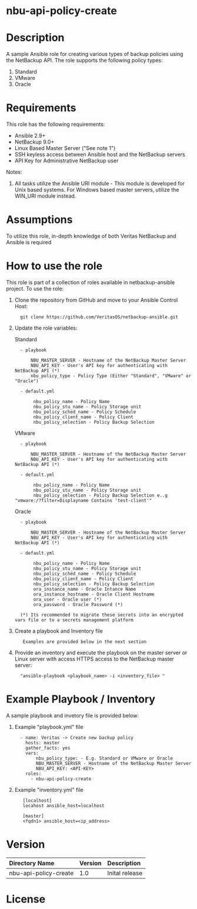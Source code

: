 nbu-api-policy-create
=====================

# Description

A sample Ansible role for creating various types of backup policies using the NetBackup API. The role supports the following policy types:

  1. Standard
  2. VMware
  3. Oracle

# Requirements

This role has the following requirements:

  - Ansible 2.9+
  - NetBackup 9.0+
  - Linux Based Master Server ("See note 1")
  - SSH keyless access between Ansible host and the NetBackup servers
  - API Key for Administrative NetBackup user

Notes:

  1. All tasks utilize the Ansible URI module - This module is developed for Unix based systems. For Windows based master servers, utilize the WIN_URI module instead. 

# Assumptions

To utilize this role, in-depth knowledge of both Veritas NetBackup and Ansible is required

# How to use the role

This role is part of a collection of roles available in netbackup-ansible project. To use the role:

  1. Clone the repository from GitHub and move to your Ansible Control Host:

           git clone https://github.com/VeritasOS/netbackup-ansible.git

  2. Update the role variables:
      
      Standard

           - playbook
               
               NBU_MASTER_SERVER - Hostname of the NetBackup Master Server
               NBU_API_KEY - User's API key for authenticating with NetBackup API (*)
               nbu_policy_type - Policy Type (Either "Standard", "VMware" or "Oracle")

           - default.yml

                nbu_policy_name - Policy Name
                nbu_policy_stu_name - Policy Storage unit
                nbu_policy_sched_name - Policy Schedule
                nbu_policy_client_name - Policy Client
                nbu_policy_selection - Policy Backup Selection

      VMware

           - playbook
               
               NBU_MASTER_SERVER - Hostname of the NetBackup Master Server
               NBU_API_KEY - User's API key for authenticating with NetBackup API (*)

           - default.yml

                nbu_policy_name - Policy Name
                nbu_policy_stu_name - Policy Storage unit
                nbu_policy_selection - Policy Backup Selection e..g "vmware:/?filter=Displayname Contains 'test-client'"

      Oracle

           - playbook
               
               NBU_MASTER_SERVER - Hostname of the NetBackup Master Server
               NBU_API_KEY - User's API key for authenticating with NetBackup API (*)

           - default.yml

                nbu_policy_name - Policy Name
                nbu_policy_stu_name - Policy Storage unit
                nbu_policy_sched_name - Policy Schedule
                nbu_policy_client_name - Policy Client
                nbu_policy_selection - Policy Backup Selection
                ora_instance_name - Oracle Intance Name
                ora_instance_hostname - Oracle Client Hostname
                ora_user - Oracle user (*)
                ora_password - Oracle Password (*)

           (*) Its recommended to migrate these secrets into an encrypted vars file or to a secrets management platform

  3. Create a playbook and Inventory file

            Examples are provided below in the next section

  4. Provide an inventory and execute the playbook on the master server or Linux server with access HTTPS access to the NetBackup master server:

           "ansible-playbook <playbook_name> -i <inventory_file> "

# Example Playbook / Inventory

A sample playbook and invetory file is provided below:

  1. Example "playbook.yml" file

           - name: Veritas -> Create new backup policy
             hosts: master
             gather_facts: yes
             vars:
                 nbu_policy_type: - E.g. Standard or VMware or Oracle
                 NBU_MASTER_SERVER - Hostname of the NetBackup Master Server
                 NBU_API_KEY: <API-KEY>
             roles:
               - nbu-api-policy-create

  2. Example "inventory.yml" file

	        [localhost]
	        locahost ansible_host=localhost

	        [master]
	        <fqdn1> ansible_host=<ip_address>

# Version

| Directory Name | Version | Description | 
| :--- | :--- |:--- |
| nbu-api-policy-create | 1.0 | Inital release |

# License

